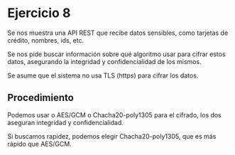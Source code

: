 # Ejercicio 8

Se nos muestra una API REST que recibe datos sensibles, como tarjetas de crédito, nombres, ids, etc.

Se nos pide buscar información sobre qué algoritmo usar para cifrar estos datos, asegurando la integridad y confidencialidad de los mismos.

Se asume que el sistema no usa TLS (https) para cifrar los datos.

## Procedimiento

Podemos usar o AES/GCM o Chacha20-poly1305 para el cifrado, los dos aseguran integridad y confidencialidad.

Si buscamos rapidez, podemos elegir Chacha20-poly1305, que es más rápido que AES/GCM.